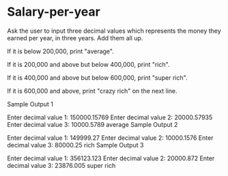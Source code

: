 # Salary-per-year

Ask the user to input three decimal values which represents the money they earned per year, in three years. Add them all up.


If it is below 200,000, print "average".

If it is 200,000 and above but below 400,000, print "rich".

If it is 400,000 and above but below 600,000, print "super rich".

If it is 600,000 and above, print "crazy rich" on the next line.

Sample Output 1

Enter decimal value 1: 150000.15769
Enter decimal value 2: 20000.57935
Enter decimal value 3: 10000.5789
average
Sample Output 2

Enter decimal value 1: 149999.27
Enter decimal value 2: 10000.1576
Enter decimal value 3: 80000.25
rich
Sample Output 3

Enter decimal value 1: 356123.123
Enter decimal value 2: 20000.872
Enter decimal value 3: 23876.005
super rich
